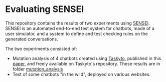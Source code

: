 # Evaluating SENSEI
This repository contains the results of two experiments using [SENSEI](https://github.com/sensei-chat/sensei). SENSEI is an automated end-to-end test system for chatbots, made of a user simulator, and a system to define and test checking rules on the generated conversations.

The two experiments consisted of:
- Mutation analysis of 4 chatbots created using [Taskyto](https://github.com/satori-chatbots/taskyto), published in this [paper](https://dl.acm.org/doi/10.1145/3640794.3665538), and freely available on Taskyto's repository. These results are in folder [mutation_analysis](./mutation-analysis)
- Test of some chatbots "in the wild", deployed on various websites. 
